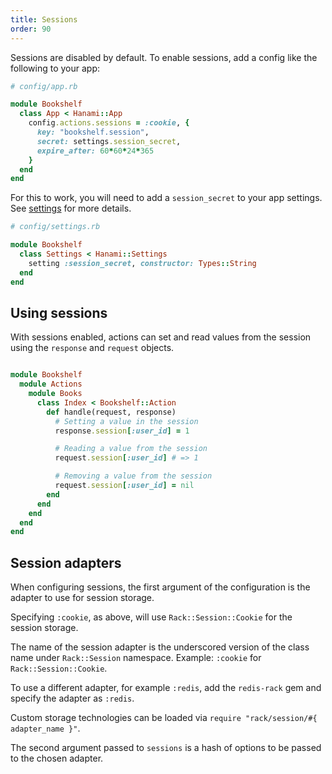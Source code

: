 ```yaml
---
title: Sessions
order: 90
---
```


Sessions are disabled by default. To enable sessions, add a config like the following to your app:

```ruby
# config/app.rb

module Bookshelf
  class App < Hanami::App
    config.actions.sessions = :cookie, {
      key: "bookshelf.session",
      secret: settings.session_secret,
      expire_after: 60*60*24*365
    }
  end
end
```

For this to work, you will need to add a `session_secret` to your app settings. See [settings](/v2.0/app/settings/) for more details.

```ruby
# config/settings.rb

module Bookshelf
  class Settings < Hanami::Settings
    setting :session_secret, constructor: Types::String
  end
end
```
## Using sessions

With sessions enabled, actions can set and read values from the session using the `response` and `request` objects.

```ruby

module Bookshelf
  module Actions
    module Books
      class Index < Bookshelf::Action
        def handle(request, response)
          # Setting a value in the session
          response.session[:user_id] = 1

          # Reading a value from the session
          request.session[:user_id] # => 1

          # Removing a value from the session
          request.session[:user_id] = nil
        end
      end
    end
  end
end
```

## Session adapters

When configuring sessions, the first argument of the configuration is the adapter to use for session storage.

Specifying `:cookie`, as above, will use `Rack::Session::Cookie` for the session storage.


<p class="convention">
The name of the session adapter is the underscored version of the class name under <code>Rack::Session</code> namespace.
Example: <code>:cookie</code> for <code>Rack::Session::Cookie</code>.
</p>

To use a different adapter, for example `:redis`, add the `redis-rack` gem and specify the adapter as `:redis`.

<p class="convention">
Custom storage technologies can be loaded via <code>require "rack/session/#{ adapter_name }"</code>.
</p>

The second argument passed to `sessions` is a hash of options to be passed to the chosen adapter.
